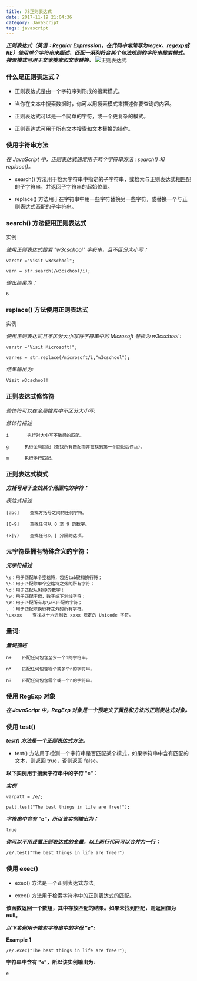 ```yaml
---
title: JS正则表达式
date: 2017-11-19 21:04:36
category: JavaScript
tags: javascript
---
```

***正则表达式（英语：Regular Expression，在代码中常简写为regex、regexp或RE）使用单个字符串来描述、匹配一系列符合某个句法规则的字符串搜索模式。搜索模式可用于文本搜索和文本替换。***
![正则表达式](https://timgsa.baidu.com/timg?image&quality=80&size=b9999_10000&sec=1511192445199&di=91ee57c16770af499387623d2e36b4df&imgtype=jpg&src=http%3A%2F%2Fimg1.imgtn.bdimg.com%2Fit%2Fu%3D3529936001%2C627965941%26fm%3D214%26gp%3D0.jpg)
                                                                  <!-- more -->
### 什么是正则表达式？

- 正则表达式是由一个字符序列形成的搜索模式。

- 当你在文本中搜索数据时，你可以用搜索模式来描述你要查询的内容。

- 正则表达式可以是一个简单的字符，或一个更复杂的模式。

- 正则表达式可用于所有文本搜索和文本替换的操作。

### 使用字符串方法

*在 JavaScript 中，正则表达式通常用于两个字符串方法 : search() 和 replace()。*

 - search() 方法用于检索字符串中指定的子字符串，或检索与正则表达式相匹配的子字符串，并返回子字符串的起始位置。

 - replace() 方法用于在字符串中用一些字符替换另一些字符，或替换一个与正则表达式匹配的子字符串。

### search() 方法使用正则表达式

实例

*使用正则表达式搜索 "w3cschool" 字符串，且不区分大小写：*

	varstr ="Visit w3cschool";

	varn = str.search(/w3cschool/i);

*输出结果为：*

	6

### replace() 方法使用正则表达式

实例

*使用正则表达式且不区分大小写将字符串中的 Microsoft 替换为 w3cschool :*

	varstr ="Visit Microsoft!";

	varres = str.replace(/microsoft/i,"w3cschool");

*结果输出为:*

	Visit w3cschool!

### 正则表达式修饰符

*修饰符可以在全局搜索中不区分大小写:*

*修饰符描述*

	i       执行对大小写不敏感的匹配。

	g      执行全局匹配（查找所有匹配而非在找到第一个匹配后停止）。

	m      执行多行匹配。

### 正则表达式模式

*****方括号用于查找某个范围内的字符：*****

*表达式描述*

	[abc]    查找方括号之间的任何字符。

	[0-9]    查找任何从 0 至 9 的数字。

	(x|y)    查找任何以 | 分隔的选项。

### 元字符是拥有特殊含义的字符：

*****元字符描述*****

	\s：用于匹配单个空格符，包括tab键和换行符；
	\S：用于匹配除单个空格符之外的所有字符；
	\d：用于匹配从0到9的数字；
	\w：用于匹配字母，数字或下划线字符；
	\W：用于匹配所有与\w不匹配的字符；
	. ：用于匹配除换行符之外的所有字符。
	\uxxxx    查找以十六进制数 xxxx 规定的 Unicode 字符。

### 量词:

*****量词描述*****

	n+    匹配任何包含至少一个n的字符串。

	n*    匹配任何包含零个或多个n的字符串。

	n?    匹配任何包含零个或一个n的字符串。

### 使用 RegExp 对象

*****在 JavaScript 中，RegExp 对象是一个预定义了属性和方法的正则表达式对象。*****

### 使用 test()

*****test() 方法是一个正则表达式方法。*****

 - test() 方法用于检测一个字符串是否匹配某个模式，如果字符串中含有匹配的文本，则返回 true，否则返回 false。

**以下实例用于搜索字符串中的字符 "e"：**

***实例***

	varpatt = /e/;

	patt.test("The best things in life are free!");

***字符串中含有 "e"，所以该实例输出为：***

	true


***你可以不用设置正则表达式的变量，以上两行代码可以合并为一行：***

	/e/.test("The best things in life are free!")

### 使用 exec()
	
 - exec() 方法是一个正则表达式方法。

 - exec() 方法用于检索字符串中的正则表达式的匹配。

**该函数返回一个数组，其中存放匹配的结果。如果未找到匹配，则返回值为 null。**

***以下实例用于搜索字符串中的字母 "e":***

****Example 1****

	/e/.exec("The best things in life are free!");

****字符串中含有 "e"，所以该实例输出为:****

	e